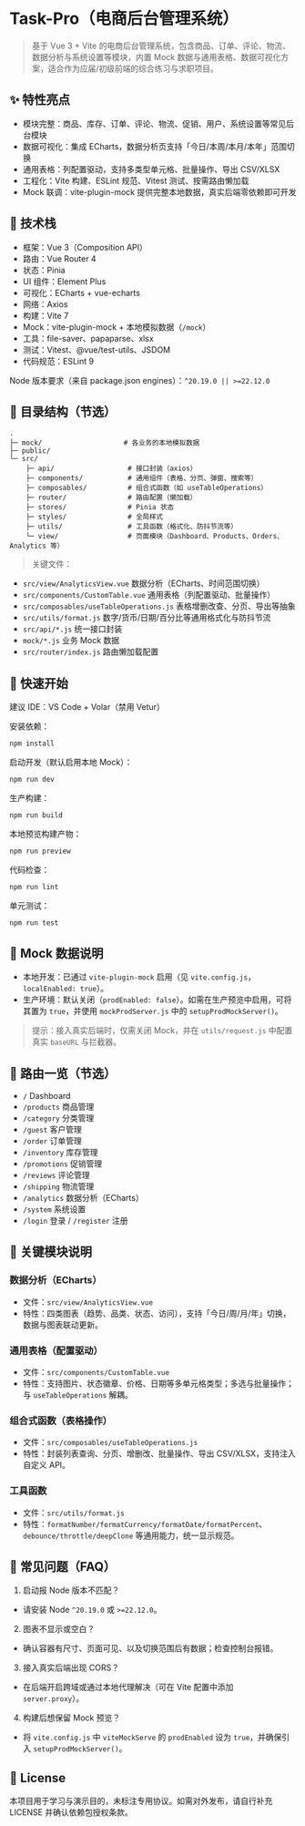 # Task-Pro（电商后台管理系统）

> 基于 Vue 3 + Vite 的电商后台管理系统，包含商品、订单、评论、物流、数据分析与系统设置等模块，内置 Mock 数据与通用表格、数据可视化方案，适合作为应届/初级前端的综合练习与求职项目。

## ✨ 特性亮点

- 模块完整：商品、库存、订单、评论、物流、促销、用户、系统设置等常见后台模块
- 数据可视化：集成 ECharts，数据分析页支持「今日/本周/本月/本年」范围切换
- 通用表格：列配置驱动，支持多类型单元格、批量操作、导出 CSV/XLSX
- 工程化：Vite 构建、ESLint 规范、Vitest 测试、按需路由懒加载
- Mock 联调：vite-plugin-mock 提供完整本地数据，真实后端零依赖即可开发

## 🧱 技术栈

- 框架：Vue 3（Composition API）
- 路由：Vue Router 4
- 状态：Pinia
- UI 组件：Element Plus
- 可视化：ECharts + vue-echarts
- 网络：Axios
- 构建：Vite 7
- Mock：vite-plugin-mock + 本地模拟数据（`/mock`）
- 工具：file-saver、papaparse、xlsx
- 测试：Vitest、@vue/test-utils、JSDOM
- 代码规范：ESLint 9

Node 版本要求（来自 package.json engines）：`^20.19.0 || >=22.12.0`

## 📂 目录结构（节选）

```
.
├─ mock/                    # 各业务的本地模拟数据
├─ public/
└─ src/
	├─ api/                  # 接口封装（axios）
	├─ components/           # 通用组件（表格、分页、弹窗、搜索等）
	├─ composables/          # 组合式函数（如 useTableOperations）
	├─ router/               # 路由配置（懒加载）
	├─ stores/               # Pinia 状态
	├─ styles/               # 全局样式
	├─ utils/                # 工具函数（格式化、防抖节流等）
	└─ view/                 # 页面模块（Dashboard、Products、Orders、Analytics 等）
```

> 关键文件：

- `src/view/AnalyticsView.vue` 数据分析（ECharts、时间范围切换）
- `src/components/CustomTable.vue` 通用表格（列配置驱动、批量操作）
- `src/composables/useTableOperations.js` 表格增删改查、分页、导出等抽象
- `src/utils/format.js` 数字/货币/日期/百分比等通用格式化与防抖节流
- `src/api/*.js` 统一接口封装
- `mock/*.js` 业务 Mock 数据
- `src/router/index.js` 路由懒加载配置

## 🚀 快速开始

建议 IDE：VS Code + Volar（禁用 Vetur）

安装依赖：

```powershell
npm install
```

启动开发（默认启用本地 Mock）：

```powershell
npm run dev
```

生产构建：

```powershell
npm run build
```

本地预览构建产物：

```powershell
npm run preview
```

代码检查：

```powershell
npm run lint
```

单元测试：

```powershell
npm run test
```

## 🧪 Mock 数据说明

- 本地开发：已通过 `vite-plugin-mock` 启用（见 `vite.config.js`，`localEnabled: true`）。
- 生产环境：默认关闭（`prodEnabled: false`）。如需在生产预览中启用，可将其置为 `true`，并使用 `mockProdServer.js` 中的 `setupProdMockServer()`。

> 提示：接入真实后端时，仅需关闭 Mock，并在 `utils/request.js` 中配置真实 `baseURL` 与拦截器。

## 🧭 路由一览（节选）

- `/` Dashboard
- `/products` 商品管理
- `/category` 分类管理
- `/guest` 客户管理
- `/order` 订单管理
- `/inventory` 库存管理
- `/promotions` 促销管理
- `/reviews` 评论管理
- `/shipping` 物流管理
- `/analytics` 数据分析（ECharts）
- `/system` 系统设置
- `/login` 登录 / `/register` 注册

## 🧩 关键模块说明

### 数据分析（ECharts）

- 文件：`src/view/AnalyticsView.vue`
- 特性：四类图表（趋势、品类、状态、访问），支持「今日/周/月/年」切换，数据与图表联动更新。

### 通用表格（配置驱动）

- 文件：`src/components/CustomTable.vue`
- 特性：支持图片、状态徽章、价格、日期等多单元格类型；多选与批量操作；与 `useTableOperations` 解耦。

### 组合式函数（表格操作）

- 文件：`src/composables/useTableOperations.js`
- 特性：封装列表查询、分页、增删改、批量操作、导出 CSV/XLSX，支持注入自定义 API。

### 工具函数

- 文件：`src/utils/format.js`
- 特性：`formatNumber/formatCurrency/formatDate/formatPercent`、`debounce/throttle/deepClone` 等通用能力，统一显示规范。

## 🔧 常见问题（FAQ）

1. 启动报 Node 版本不匹配？

- 请安装 Node `^20.19.0` 或 `>=22.12.0`。

2. 图表不显示或空白？

- 确认容器有尺寸、页面可见、以及切换范围后有数据；检查控制台报错。

3. 接入真实后端出现 CORS？

- 在后端开启跨域或通过本地代理解决（可在 Vite 配置中添加 `server.proxy`）。

4. 构建后想保留 Mock 预览？

- 将 `vite.config.js` 中 `viteMockServe` 的 `prodEnabled` 设为 `true`，并确保引入 `setupProdMockServer()`。

## 📜 License

本项目用于学习与演示目的，未标注专用协议。如需对外发布，请自行补充 LICENSE 并确认依赖包授权条款。
